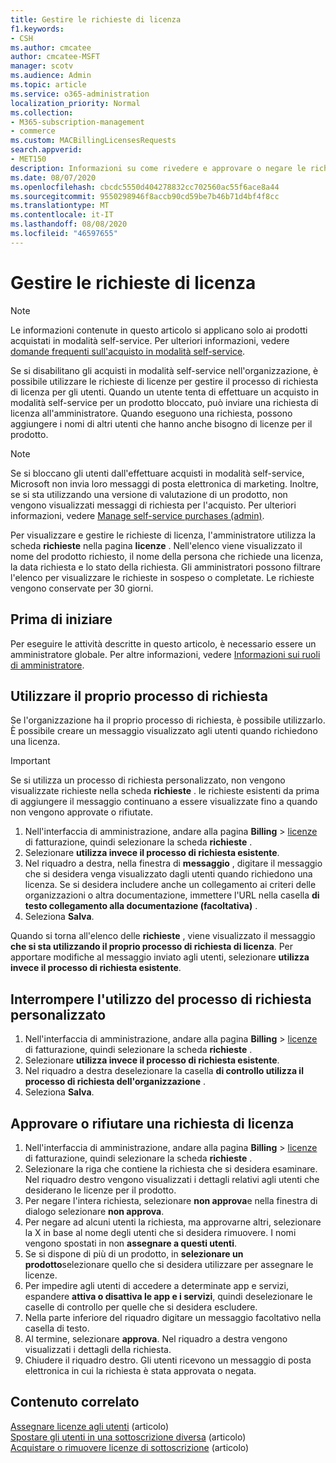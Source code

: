```yaml
---
title: Gestire le richieste di licenza
f1.keywords:
- CSH
ms.author: cmcatee
author: cmcatee-MSFT
manager: scotv
ms.audience: Admin
ms.topic: article
ms.service: o365-administration
localization_priority: Normal
ms.collection:
- M365-subscription-management
- commerce
ms.custom: MACBillingLicensesRequests
search.appverid:
- MET150
description: Informazioni su come rivedere e approvare o negare le richieste di licenza da parte degli utenti per l'abbonamento a Microsoft 365 for business.
ms.date: 08/07/2020
ms.openlocfilehash: cbcdc5550d404278832cc702560ac55f6ace8a44
ms.sourcegitcommit: 9550298946f8accb90cd59be7b46b71d4bf4f8cc
ms.translationtype: MT
ms.contentlocale: it-IT
ms.lasthandoff: 08/08/2020
ms.locfileid: "46597655"
---
```

# <a name="manage-license-requests"></a>Gestire le richieste di licenza

> [!NOTE]
> Le informazioni contenute in questo articolo si applicano solo ai prodotti acquistati in modalità self-service. Per ulteriori informazioni, vedere [domande frequenti sull'acquisto in modalità self-service](../subscriptions/self-service-purchase-faq.md).

Se si disabilitano gli acquisti in modalità self-service nell'organizzazione, è possibile utilizzare le richieste di licenze per gestire il processo di richiesta di licenza per gli utenti. Quando un utente tenta di effettuare un acquisto in modalità self-service per un prodotto bloccato, può inviare una richiesta di licenza all'amministratore. Quando eseguono una richiesta, possono aggiungere i nomi di altri utenti che hanno anche bisogno di licenze per il prodotto.

> [!NOTE]
> Se si bloccano gli utenti dall'effettuare acquisti in modalità self-service, Microsoft non invia loro messaggi di posta elettronica di marketing. Inoltre, se si sta utilizzando una versione di valutazione di un prodotto, non vengono visualizzati messaggi di richiesta per l'acquisto. Per ulteriori informazioni, vedere [Manage self-service purchases (admin)](../subscriptions/manage-self-service-purchases-admins.md).

Per visualizzare e gestire le richieste di licenza, l'amministratore utilizza la scheda **richieste** nella pagina **licenze** . Nell'elenco viene visualizzato il nome del prodotto richiesto, il nome della persona che richiede una licenza, la data richiesta e lo stato della richiesta. Gli amministratori possono filtrare l'elenco per visualizzare le richieste in sospeso o completate. Le richieste vengono conservate per 30 giorni.

## <a name="before-you-begin"></a>Prima di iniziare

Per eseguire le attività descritte in questo articolo, è necessario essere un amministratore globale. Per altre informazioni, vedere [Informazioni sui ruoli di amministratore](../../admin/add-users/about-admin-roles.md).

## <a name="use-your-own-request-process"></a>Utilizzare il proprio processo di richiesta

Se l'organizzazione ha il proprio processo di richiesta, è possibile utilizzarlo. È possibile creare un messaggio visualizzato agli utenti quando richiedono una licenza.

> [!IMPORTANT]
> Se si utilizza un processo di richiesta personalizzato, non vengono visualizzate richieste nella scheda **richieste** . le richieste esistenti da prima di aggiungere il messaggio continuano a essere visualizzate fino a quando non vengono approvate o rifiutate.

1. Nell'interfaccia di amministrazione, andare alla pagina **Billing**  >  <a href="https://go.microsoft.com/fwlink/p/?linkid=842264" target="_blank">licenze</a> di fatturazione, quindi selezionare la scheda **richieste** .
2. Selezionare **utilizza invece il processo di richiesta esistente**.
3. Nel riquadro a destra, nella finestra di **messaggio** , digitare il messaggio che si desidera venga visualizzato dagli utenti quando richiedono una licenza. Se si desidera includere anche un collegamento ai criteri delle organizzazioni o altra documentazione, immettere l'URL nella casella **di testo collegamento alla documentazione (facoltativa)** .
4. Seleziona **Salva**.

Quando si torna all'elenco delle **richieste** , viene visualizzato il messaggio **che si sta utilizzando il proprio processo di richiesta di licenza**. Per apportare modifiche al messaggio inviato agli utenti, selezionare **utilizza invece il processo di richiesta esistente**.

## <a name="stop-using-your-own-request-process"></a>Interrompere l'utilizzo del processo di richiesta personalizzato

1. Nell'interfaccia di amministrazione, andare alla pagina **Billing**  >  <a href="https://go.microsoft.com/fwlink/p/?linkid=842264" target="_blank">licenze</a> di fatturazione, quindi selezionare la scheda **richieste** .
2. Selezionare **utilizza invece il processo di richiesta esistente**.
3. Nel riquadro a destra deselezionare la casella **di controllo utilizza il processo di richiesta dell'organizzazione** .
4. Seleziona **Salva**.

## <a name="approve-or-deny-a-license-request"></a>Approvare o rifiutare una richiesta di licenza

1. Nell'interfaccia di amministrazione, andare alla pagina **Billing**  >  <a href="https://go.microsoft.com/fwlink/p/?linkid=842264" target="_blank">licenze</a> di fatturazione, quindi selezionare la scheda **richieste** .
2. Selezionare la riga che contiene la richiesta che si desidera esaminare. Nel riquadro destro vengono visualizzati i dettagli relativi agli utenti che desiderano le licenze per il prodotto.
3. Per negare l'intera richiesta, selezionare **non approva**e nella finestra di dialogo selezionare **non approva**.
4. Per negare ad alcuni utenti la richiesta, ma approvarne altri, selezionare la X in base al nome degli utenti che si desidera rimuovere. I nomi vengono spostati in non **assegnare a questi utenti**.
5. Se si dispone di più di un prodotto, in **selezionare un prodotto**selezionare quello che si desidera utilizzare per assegnare le licenze.
6. Per impedire agli utenti di accedere a determinate app e servizi, espandere **attiva o disattiva le app e i servizi**, quindi deselezionare le caselle di controllo per quelle che si desidera escludere.
7. Nella parte inferiore del riquadro digitare un messaggio facoltativo nella casella di testo.
8. Al termine, selezionare **approva**. Nel riquadro a destra vengono visualizzati i dettagli della richiesta.
9. Chiudere il riquadro destro.
    Gli utenti ricevono un messaggio di posta elettronica in cui la richiesta è stata approvata o negata.

## <a name="related-content"></a>Contenuto correlato

[Assegnare licenze agli utenti](../../admin/manage/assign-licenses-to-users.md) (articolo) \
[Spostare gli utenti in una sottoscrizione diversa](../subscriptions/move-users-different-subscription.md) (articolo) \
[Acquistare o rimuovere licenze di sottoscrizione](buy-licenses.md) (articolo)
